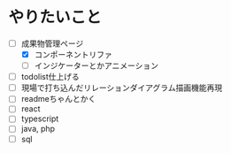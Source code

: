 # やりたいこと
- [ ] 成果物管理ページ
  - [x] コンポーネントリファ
  - [ ] インジケーターとかアニメーション
- [ ] todolist仕上げる
- [ ] 現場で打ち込んだリレーションダイアグラム描画機能再現
- [ ] readmeちゃんとかく
- [ ] react
- [ ] typescript
- [ ] java, php
- [ ] sql
